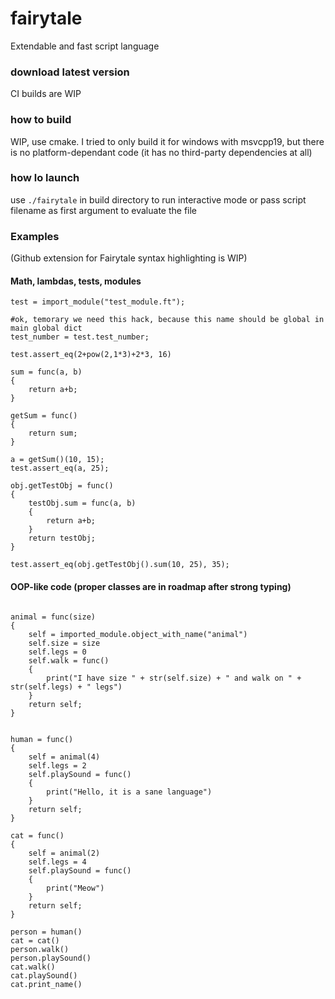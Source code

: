 # fairytale
Extendable and fast script language

### download latest version
CI builds are WIP

### how to build
WIP, use cmake. I tried to only build it for windows with msvcpp19, but there is no platform-dependant code (it has no third-party dependencies at all)

### how lo launch
use `./fairytale` in build directory to run interactive mode or pass script filename as first argument to evaluate the file

### Examples
(Github extension for Fairytale syntax highlighting is WIP)

#### Math, lambdas, tests, modules
```
test = import_module("test_module.ft");

#ok, temorary we need this hack, because this name should be global in main global dict
test_number = test.test_number;

test.assert_eq(2+pow(2,1*3)+2*3, 16)

sum = func(a, b)
{
	return a+b;
}

getSum = func()
{
	return sum;
}

a = getSum()(10, 15);
test.assert_eq(a, 25);

obj.getTestObj = func()
{
	testObj.sum = func(a, b)
	{
		return a+b;
	}
	return testObj;
}

test.assert_eq(obj.getTestObj().sum(10, 25), 35);
```

#### OOP-like code (proper classes are in roadmap after strong typing)
```

animal = func(size)
{
	self = imported_module.object_with_name("animal")
	self.size = size
	self.legs = 0
	self.walk = func()
	{
		print("I have size " + str(self.size) + " and walk on " + str(self.legs) + " legs")
	}
	return self;
}


human = func()
{
	self = animal(4)
	self.legs = 2
	self.playSound = func()
	{
		print("Hello, it is a sane language")
	}
	return self;
}

cat = func()
{
	self = animal(2)
	self.legs = 4
	self.playSound = func()
	{
		print("Meow")
	}
	return self;
}

person = human()
cat = cat()
person.walk()
person.playSound()
cat.walk()
cat.playSound()
cat.print_name()
```
